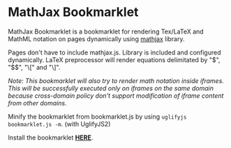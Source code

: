 MathJax Bookmarklet
===================

MathJax Bookmarklet is a bookmarklet for rendering Tex/LaTeX and MathML notation on pages dynamically using [mathjax](http://www.mathjax.org/) library.

Pages don't have to include mathjax.js. Library is included and configured dynamically. LaTeX preprocessor will render equations delimitated by "$", "$$", "\\[" and "\\]".

*Note: This bookmarklet will also try to render math notation inside iframes. This will be successfully executed only on iframes on the same domain because cross-domain policy don't support modification of iframe content from other domains*.

Minify the bookmarklet from bookmarklet.js by using `uglifyjs bookmarklet.js -m`. (with UglifyJS2)

Install the bookmarklet **[HERE](http://dzejkej.github.io/mathjax-bookmarklet/)**.
